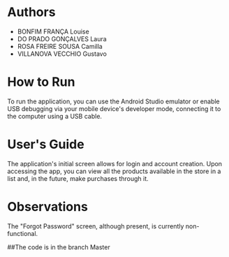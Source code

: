# Authors
- BONFIM FRANÇA Louise
- DO PRADO GONÇALVES Laura
- ROSA FREIRE SOUSA Camilla
- VILLANOVA VECCHIO Gustavo

# How to Run
To run the application, you can use the Android Studio emulator or enable USB debugging via your mobile device's developer mode, connecting it to the computer using a USB cable.

# User's Guide
The application's initial screen allows for login and account creation. Upon accessing the app, you can view all the products available in the store in a list and, in the future, make purchases through it.

# Observations
The "Forgot Password" screen, although present, is currently non-functional.

##The code is in the branch Master
